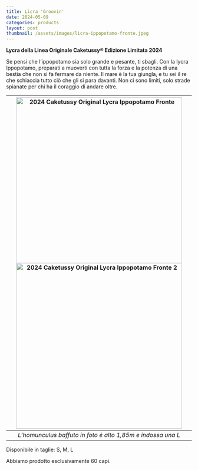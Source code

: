 ```yaml
---
title: Licra 'Groovin'
date: 2024-05-09
categories: products
layout: post
thumbnail: /assets/images/licra-ippopotamo-fronte.jpeg
---
```

**Lycra della Linea Originale Caketussy® Edizione Limitata 2024**

Se pensi che l’ippopotamo sia solo grande e pesante, ti sbagli. Con la lycra Ippopotamo, preparati a muoverti con tutta la forza e la potenza di una bestia che non si fa fermare da niente. Il mare è la tua giungla, e tu sei il re che schiaccia tutto ciò che gli si para davanti. Non ci sono limiti, solo strade spianate per chi ha il coraggio di andare oltre.

| <img src="{{ site.baseurl }}/assets/images/licra-ippopotamo-fronte.jpeg" alt="2024 Caketussy Original Lycra Ippopotamo Fronte" class="wide-img;" style="height: 450px"> <img src="{{ site.baseurl }}/assets/images/licra-ippopotamo-fronte-2.jpeg" alt="2024 Caketussy Original Lycra Ippopotamo Fronte 2" class="wide-img;" style="height: 450px"> |
|:--:|
| *L’homunculus baffuto in foto è alto 1,85m e indossa una L* |

Disponibile in taglie: S, M, L

Abbiamo prodotto esclusivamente 60 capi.